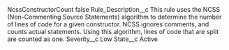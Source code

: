 <?xml version="1.0" encoding="UTF-8"?>
<CustomMetadata xmlns="http://soap.sforce.com/2006/04/metadata" xmlns:xsi="http://www.w3.org/2001/XMLSchema-instance" xmlns:xsd="http://www.w3.org/2001/XMLSchema">
    <label>NcssConstructorCount</label>
    <protected>false</protected>
    <values>
        <field>Rule_Description__c</field>
        <value xsi:type="xsd:string">This rule uses the NCSS (Non-Commenting Source Statements) algorithm to determine the number of lines of code for a given constructor. NCSS ignores comments, and counts actual statements. Using this algorithm, lines of code that are split are counted as one.</value>
    </values>
    <values>
        <field>Severity__c</field>
        <value xsi:type="xsd:string">Low</value>
    </values>
    <values>
        <field>State__c</field>
        <value xsi:type="xsd:string">Active</value>
    </values>
</CustomMetadata>
